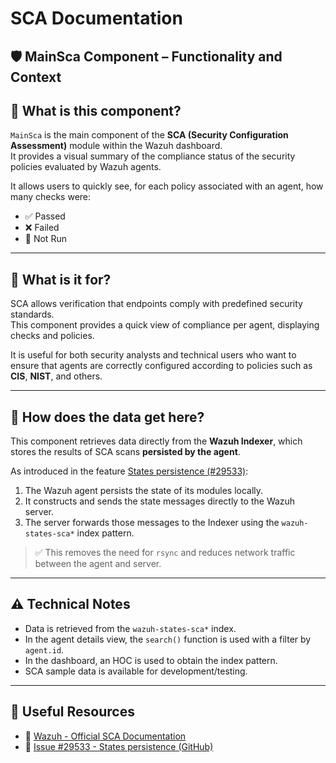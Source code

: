 # SCA Documentation

## 🛡️ MainSca Component – Functionality and Context

## 📌 What is this component?

`MainSca` is the main component of the **SCA (Security Configuration Assessment)** module within the Wazuh dashboard.  
It provides a visual summary of the compliance status of the security policies evaluated by Wazuh agents.

It allows users to quickly see, for each policy associated with an agent, how many checks were:

- ✅ Passed
- ❌ Failed
- 🚫 Not Run

---

## 🧠 What is it for?

SCA allows verification that endpoints comply with predefined security standards.  
This component provides a quick view of compliance per agent, displaying checks and policies.

It is useful for both security analysts and technical users who want to ensure that agents are correctly configured according to policies such as **CIS**, **NIST**, and others.

---

## 🔄 How does the data get here?

This component retrieves data directly from the **Wazuh Indexer**, which stores the results of SCA scans **persisted by the agent**.

As introduced in the feature [States persistence (#29533)](https://github.com/wazuh/wazuh/issues/29533):

1. The Wazuh agent persists the state of its modules locally.
2. It constructs and sends the state messages directly to the Wazuh server.
3. The server forwards those messages to the Indexer using the `wazuh-states-sca*` index pattern.

> ✅ This removes the need for `rsync` and reduces network traffic between the agent and server.

---

## ⚠️ Technical Notes

- Data is retrieved from the `wazuh-states-sca*` index.
- In the agent details view, the `search()` function is used with a filter by `agent.id`.
- In the dashboard, an HOC is used to obtain the index pattern.
- SCA sample data is available for development/testing.

---

## 🔗 Useful Resources

- 📘 [Wazuh - Official SCA Documentation](https://documentation.wazuh.com/current/user-manual/capabilities/sec-config-assessment/index.html)
- 🧱 [Issue #29533 - States persistence (GitHub)](https://github.com/wazuh/wazuh/issues/29533)
